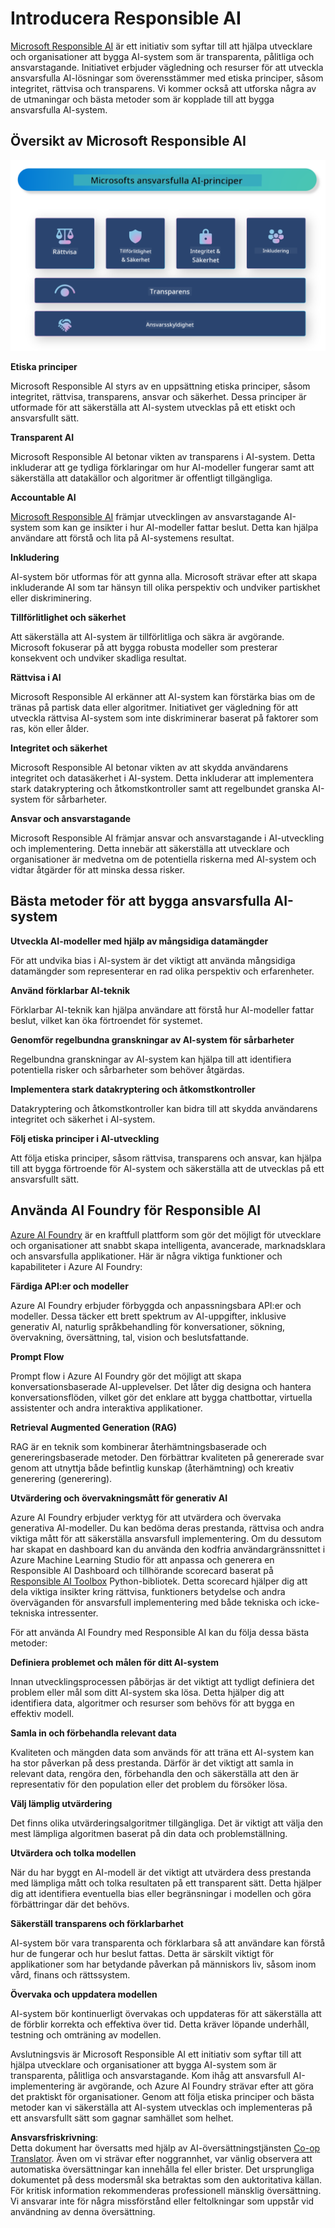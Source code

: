 <!--
CO_OP_TRANSLATOR_METADATA:
{
  "original_hash": "805b96b20152936d8f4c587d90d6e06e",
  "translation_date": "2025-05-09T15:35:42+00:00",
  "source_file": "md/01.Introduction/05/ResponsibleAI.md",
  "language_code": "sv"
}
-->
# **Introducera Responsible AI**

[Microsoft Responsible AI](https://www.microsoft.com/ai/responsible-ai?WT.mc_id=aiml-138114-kinfeylo) är ett initiativ som syftar till att hjälpa utvecklare och organisationer att bygga AI-system som är transparenta, pålitliga och ansvarstagande. Initiativet erbjuder vägledning och resurser för att utveckla ansvarsfulla AI-lösningar som överensstämmer med etiska principer, såsom integritet, rättvisa och transparens. Vi kommer också att utforska några av de utmaningar och bästa metoder som är kopplade till att bygga ansvarsfulla AI-system.

## Översikt av Microsoft Responsible AI

![RAIPrinciples](../../../../../translated_images/RAIPrinciples.e40f2a169a854832e885ce2659f3a913cfb393fa59b595ed57cfae9119694eb7.sv.png)

**Etiska principer**

Microsoft Responsible AI styrs av en uppsättning etiska principer, såsom integritet, rättvisa, transparens, ansvar och säkerhet. Dessa principer är utformade för att säkerställa att AI-system utvecklas på ett etiskt och ansvarsfullt sätt.

**Transparent AI**

Microsoft Responsible AI betonar vikten av transparens i AI-system. Detta inkluderar att ge tydliga förklaringar om hur AI-modeller fungerar samt att säkerställa att datakällor och algoritmer är offentligt tillgängliga.

**Accountable AI**

[Microsoft Responsible AI](https://www.microsoft.com/ai/responsible-ai?WT.mc_id=aiml-138114-kinfeylo) främjar utvecklingen av ansvarstagande AI-system som kan ge insikter i hur AI-modeller fattar beslut. Detta kan hjälpa användare att förstå och lita på AI-systemens resultat.

**Inkludering**

AI-system bör utformas för att gynna alla. Microsoft strävar efter att skapa inkluderande AI som tar hänsyn till olika perspektiv och undviker partiskhet eller diskriminering.

**Tillförlitlighet och säkerhet**

Att säkerställa att AI-system är tillförlitliga och säkra är avgörande. Microsoft fokuserar på att bygga robusta modeller som presterar konsekvent och undviker skadliga resultat.

**Rättvisa i AI**

Microsoft Responsible AI erkänner att AI-system kan förstärka bias om de tränas på partisk data eller algoritmer. Initiativet ger vägledning för att utveckla rättvisa AI-system som inte diskriminerar baserat på faktorer som ras, kön eller ålder.

**Integritet och säkerhet**

Microsoft Responsible AI betonar vikten av att skydda användarens integritet och datasäkerhet i AI-system. Detta inkluderar att implementera stark datakryptering och åtkomstkontroller samt att regelbundet granska AI-system för sårbarheter.

**Ansvar och ansvarstagande**

Microsoft Responsible AI främjar ansvar och ansvarstagande i AI-utveckling och implementering. Detta innebär att säkerställa att utvecklare och organisationer är medvetna om de potentiella riskerna med AI-system och vidtar åtgärder för att minska dessa risker.

## Bästa metoder för att bygga ansvarsfulla AI-system

**Utveckla AI-modeller med hjälp av mångsidiga datamängder**

För att undvika bias i AI-system är det viktigt att använda mångsidiga datamängder som representerar en rad olika perspektiv och erfarenheter.

**Använd förklarbar AI-teknik**

Förklarbar AI-teknik kan hjälpa användare att förstå hur AI-modeller fattar beslut, vilket kan öka förtroendet för systemet.

**Genomför regelbundna granskningar av AI-system för sårbarheter**

Regelbundna granskningar av AI-system kan hjälpa till att identifiera potentiella risker och sårbarheter som behöver åtgärdas.

**Implementera stark datakryptering och åtkomstkontroller**

Datakryptering och åtkomstkontroller kan bidra till att skydda användarens integritet och säkerhet i AI-system.

**Följ etiska principer i AI-utveckling**

Att följa etiska principer, såsom rättvisa, transparens och ansvar, kan hjälpa till att bygga förtroende för AI-system och säkerställa att de utvecklas på ett ansvarsfullt sätt.

## Använda AI Foundry för Responsible AI

[Azure AI Foundry](https://ai.azure.com?WT.mc_id=aiml-138114-kinfeylo) är en kraftfull plattform som gör det möjligt för utvecklare och organisationer att snabbt skapa intelligenta, avancerade, marknadsklara och ansvarsfulla applikationer. Här är några viktiga funktioner och kapabiliteter i Azure AI Foundry:

**Färdiga API:er och modeller**

Azure AI Foundry erbjuder förbyggda och anpassningsbara API:er och modeller. Dessa täcker ett brett spektrum av AI-uppgifter, inklusive generativ AI, naturlig språkbehandling för konversationer, sökning, övervakning, översättning, tal, vision och beslutsfattande.

**Prompt Flow**

Prompt flow i Azure AI Foundry gör det möjligt att skapa konversationsbaserade AI-upplevelser. Det låter dig designa och hantera konversationsflöden, vilket gör det enklare att bygga chattbottar, virtuella assistenter och andra interaktiva applikationer.

**Retrieval Augmented Generation (RAG)**

RAG är en teknik som kombinerar återhämtningsbaserade och genereringsbaserade metoder. Den förbättrar kvaliteten på genererade svar genom att utnyttja både befintlig kunskap (återhämtning) och kreativ generering (generering).

**Utvärdering och övervakningsmått för generativ AI**

Azure AI Foundry erbjuder verktyg för att utvärdera och övervaka generativa AI-modeller. Du kan bedöma deras prestanda, rättvisa och andra viktiga mått för att säkerställa ansvarsfull implementering. Om du dessutom har skapat en dashboard kan du använda den kodfria användargränssnittet i Azure Machine Learning Studio för att anpassa och generera en Responsible AI Dashboard och tillhörande scorecard baserat på [Responsible AI Toolbox](https://responsibleaitoolbox.ai/?WT.mc_id=aiml-138114-kinfeylo) Python-bibliotek. Detta scorecard hjälper dig att dela viktiga insikter kring rättvisa, funktioners betydelse och andra överväganden för ansvarsfull implementering med både tekniska och icke-tekniska intressenter.

För att använda AI Foundry med Responsible AI kan du följa dessa bästa metoder:

**Definiera problemet och målen för ditt AI-system**

Innan utvecklingsprocessen påbörjas är det viktigt att tydligt definiera det problem eller mål som ditt AI-system ska lösa. Detta hjälper dig att identifiera data, algoritmer och resurser som behövs för att bygga en effektiv modell.

**Samla in och förbehandla relevant data**

Kvaliteten och mängden data som används för att träna ett AI-system kan ha stor påverkan på dess prestanda. Därför är det viktigt att samla in relevant data, rengöra den, förbehandla den och säkerställa att den är representativ för den population eller det problem du försöker lösa.

**Välj lämplig utvärdering**

Det finns olika utvärderingsalgoritmer tillgängliga. Det är viktigt att välja den mest lämpliga algoritmen baserat på din data och problemställning.

**Utvärdera och tolka modellen**

När du har byggt en AI-modell är det viktigt att utvärdera dess prestanda med lämpliga mått och tolka resultaten på ett transparent sätt. Detta hjälper dig att identifiera eventuella bias eller begränsningar i modellen och göra förbättringar där det behövs.

**Säkerställ transparens och förklarbarhet**

AI-system bör vara transparenta och förklarbara så att användare kan förstå hur de fungerar och hur beslut fattas. Detta är särskilt viktigt för applikationer som har betydande påverkan på människors liv, såsom inom vård, finans och rättssystem.

**Övervaka och uppdatera modellen**

AI-system bör kontinuerligt övervakas och uppdateras för att säkerställa att de förblir korrekta och effektiva över tid. Detta kräver löpande underhåll, testning och omträning av modellen.

Avslutningsvis är Microsoft Responsible AI ett initiativ som syftar till att hjälpa utvecklare och organisationer att bygga AI-system som är transparenta, pålitliga och ansvarstagande. Kom ihåg att ansvarsfull AI-implementering är avgörande, och Azure AI Foundry strävar efter att göra det praktiskt för organisationer. Genom att följa etiska principer och bästa metoder kan vi säkerställa att AI-system utvecklas och implementeras på ett ansvarsfullt sätt som gagnar samhället som helhet.

**Ansvarsfriskrivning**:  
Detta dokument har översatts med hjälp av AI-översättningstjänsten [Co-op Translator](https://github.com/Azure/co-op-translator). Även om vi strävar efter noggrannhet, var vänlig observera att automatiska översättningar kan innehålla fel eller brister. Det ursprungliga dokumentet på dess modersmål ska betraktas som den auktoritativa källan. För kritisk information rekommenderas professionell mänsklig översättning. Vi ansvarar inte för några missförstånd eller feltolkningar som uppstår vid användning av denna översättning.